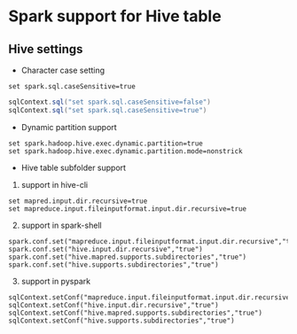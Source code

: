 # Spark support for Hive table

## Hive settings
* Character case setting

`set spark.sql.caseSensitive=true`
```scala
sqlContext.sql("set spark.sql.caseSensitive=false")
sqlContext.sql("set spark.sql.caseSensitive=true")
```

* Dynamic partition support
```
set spark.hadoop.hive.exec.dynamic.partition=true
set spark.hadoop.hive.exec.dynamic.partition.mode=nonstrick
```

* Hive table subfolder support
1. support in hive-cli
```
set mapred.input.dir.recursive=true
set mapreduce.input.fileinputformat.input.dir.recursive=true
```
2. support in spark-shell
```
spark.conf.set("mapreduce.input.fileinputformat.input.dir.recursive","true")
spark.conf.set("hive.input.dir.recursive","true")
spark.conf.set("hive.mapred.supports.subdirectories","true")
spark.conf.set("hive.supports.subdirectories","true")
```
3. support in pyspark
```
sqlContext.setConf("mapreduce.input.fileinputformat.input.dir.recursive","true") 
sqlContext.setConf("hive.input.dir.recursive","true") 
sqlContext.setConf("hive.mapred.supports.subdirectories","true") 
sqlContext.setConf("hive.supports.subdirectories","true")
```

